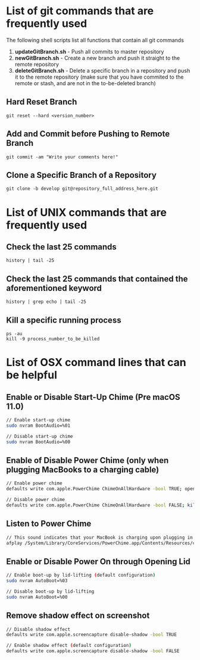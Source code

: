# List of git commands that are frequently used

The following shell scripts list all functions that contain all git commands
1. **updateGitBranch.sh** - Push all commits to master repository
2. **newGitBranch.sh** - Create a new branch and push it straight to the remote repository
3. **deleteGitBranch.sh** - Delete a specific branch in a repository and push it to the remote repository (make sure that you have commited to the remote or stash, and are not in the to-be-deleted branch)

## Hard Reset Branch ##
```
git reset --hard <version_number>
```

## Add and Commit before Pushing to Remote Branch ##
```
git commit -am "Write your comments here!"
```

## Clone a Specific Branch of a Repository ##
```
git clone -b develop git@repository_full_address_here.git
```

# List of UNIX commands that are frequently used

## Check the last 25 commands ##
```
history | tail -25
```

## Check the last 25 commands that contained the aforementioned keyword ##
```
history | grep echo | tail -25
```

## Kill a specific running process
```
ps -au
kill -9 process_number_to_be_killed
```

# List of OSX command lines that can be helpful 

## Enable or Disable Start-Up Chime (Pre macOS 11.0)
```bash
// Enable start-up chime
sudo nvram BootAudio=%01

// Disable start-up chime
sudo nvram BootAudio=%00
```

## Enable of Disable Power Chime (only when plugging MacBooks to a charging cable)
```bash
// Enable power chime
defaults write com.apple.PowerChime ChimeOnAllHardware -bool TRUE; open /System/Library/CoreServices/PowerChime.app & 

// Disable power chime
defaults write com.apple.PowerChime ChimeOnAllHardware -bool FALSE; killall PowerChime
```

## Listen to Power Chime
```bash
// This sound indicates that your MacBook is charging upon plugging in power cables
afplay /System/Library/CoreServices/PowerChime.app/Contents/Resources/connect_power.aif
```

## Enable or Disable Power On through Opening Lid
```bash
// Enable boot-up by lid-lifting (default configuration)
sudo nvram AutoBoot=%03

// Disable boot-up by lid-lifting 
sudo nvram AutoBoot=%00
```

## Remove shadow effect on screenshot
```bash
// Disable shadow effect
defaults write com.apple.screencapture disable-shadow -bool TRUE

// Enable shadow effect (default configuration)
defaults write com.apple.screencapture disable-shadow -bool FALSE
```
